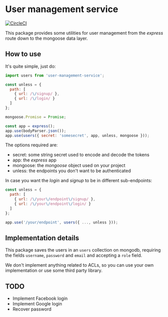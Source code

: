 # User management service

[![CircleCI](https://circleci.com/gh/gettyio/user-management-service.svg?style=svg&circle-token=6a57d09534c679006020998aff84e1df6bc89cb5)](https://circleci.com/gh/gettyio/user-management-service)

This package provides some utilities for user management from the _express_ route
down to the mongoose data layer.

## How to use

It's quite simple, just do:

```javascript
import users from 'user-management-service';

const unless = {
  path: [
    { url: /\/signup/ },
    { url: /\/login/ }
  ]
};

mongoose.Promise = Promise;

const app = express();
app.use(bodyParser.json());
app.use(users({ secret: 'somesecret', app, unless, mongoose }));
```

The options required are:

 - secret: some string secret used to encode and decode the tokens
 - app: the _express_ app
 - mongoose: the _mongoose_ object used on your project
 - unless: the endpoints you don't want to be authenticated

In case you want the _login_ and _signup_ to be in different sub-endpoints:

```javascript
const unless = {
  path: [
    { url: /\/your\/endpoint\/signup/ },
    { url: /\/your\/endpoint\/login/ }
  ]
};

app.use('/your/endpoint', users({ ..., unless }));
```

## Implementation details

This package saves the users in an `users` collection on mongodb, requiring the
fields `username`, `password` and `email` and accepting a `role` field.

We don't implement anything related to ACLs, so you can use your own
implementation or use some third party library.

## TODO

- Implement Facebook login
- Implement Google login
- Recover password
